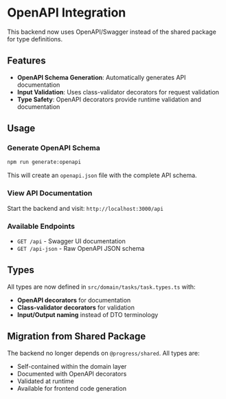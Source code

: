 # OpenAPI Integration

This backend now uses OpenAPI/Swagger instead of the shared package for type definitions.

## Features

- **OpenAPI Schema Generation**: Automatically generates API documentation
- **Input Validation**: Uses class-validator decorators for request validation
- **Type Safety**: OpenAPI decorators provide runtime validation and documentation

## Usage

### Generate OpenAPI Schema
```bash
npm run generate:openapi
```
This will create an `openapi.json` file with the complete API schema.

### View API Documentation
Start the backend and visit: `http://localhost:3000/api`

### Available Endpoints
- `GET /api` - Swagger UI documentation
- `GET /api-json` - Raw OpenAPI JSON schema

## Types

All types are now defined in `src/domain/tasks/task.types.ts` with:
- **OpenAPI decorators** for documentation
- **Class-validator decorators** for validation
- **Input/Output naming** instead of DTO terminology

## Migration from Shared Package

The backend no longer depends on `@progress/shared`. All types are:
- Self-contained within the domain layer
- Documented with OpenAPI decorators
- Validated at runtime
- Available for frontend code generation